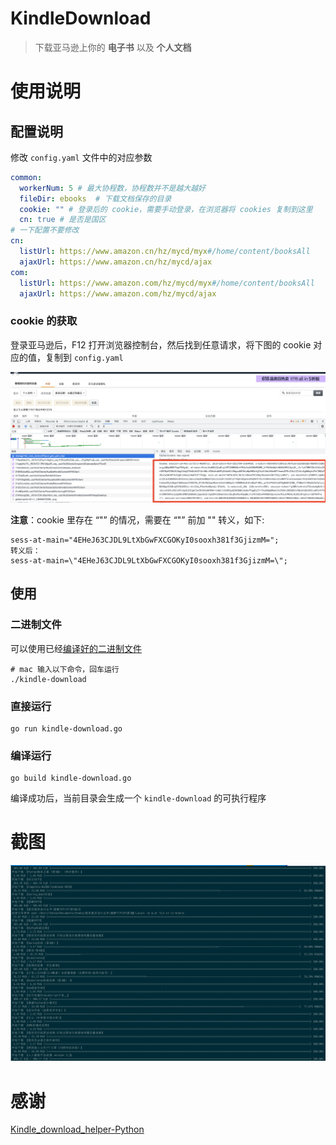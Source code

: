 # KindleDownload

> 下载亚马逊上你的 **电子书** 以及 **个人文档**

# 使用说明

## 配置说明

修改 `config.yaml` 文件中的对应参数

```yaml
common:
  workerNum: 5 # 最大协程数，协程数并不是越大越好
  fileDir: ebooks  # 下载文档保存的目录
  cookie: "" # 登录后的 cookie，需要手动登录，在浏览器将 cookies 复制到这里
  cn: true # 是否是国区
# 一下配置不要修改
cn:
  listUrl: https://www.amazon.cn/hz/mycd/myx#/home/content/booksAll
  ajaxUrl: https://www.amazon.cn/hz/mycd/ajax
com:
  listUrl: https://www.amazon.com/hz/mycd/myx#/home/content/booksAll
  ajaxUrl: https://www.amazon.com/hz/mycd/ajax
```

### cookie 的获取

登录亚马逊后，F12 打开浏览器控制台，然后找到任意请求，将下图的 cookie 对应的值，复制到 `config.yaml`

![](https://raw.githubusercontent.com/LeetaoGoooo/leetaogoooo.github.io/images/%E6%88%AA%E5%B1%8F2022-06-09%2021.16.06.png)

**注意**：cookie 里存在 “"” 的情况，需要在 “"” 前加 "\" 转义，如下:

```
sess-at-main="4EHeJ63CJDL9LtXbGwFXCGOKyI0sooxh381f3GjizmM="; 
转义后： 
sess-at-main=\"4EHeJ63CJDL9LtXbGwFXCGOKyI0sooxh381f3GjizmM=\"; 
```



## 使用

### 二进制文件

可以使用已经[编译好的二进制文件](https://github.com/LeetaoGoooo/kindle-download/releases/)

```
# mac 输入以下命令，回车运行
./kindle-download
```

### 直接运行

```golang
go run kindle-download.go
```

### 编译运行

```golang
go build kindle-download.go
```
编译成功后，当前目录会生成一个 `kindle-download` 的可执行程序

# 截图

![](https://raw.githubusercontent.com/LeetaoGoooo/leetaogoooo.github.io/images/%E6%88%AA%E5%B1%8F2022-06-10%2019.13.54.png)

# 感谢

[Kindle_download_helper-Python](https://github.com/yihong0618/Kindle_download_helper)

